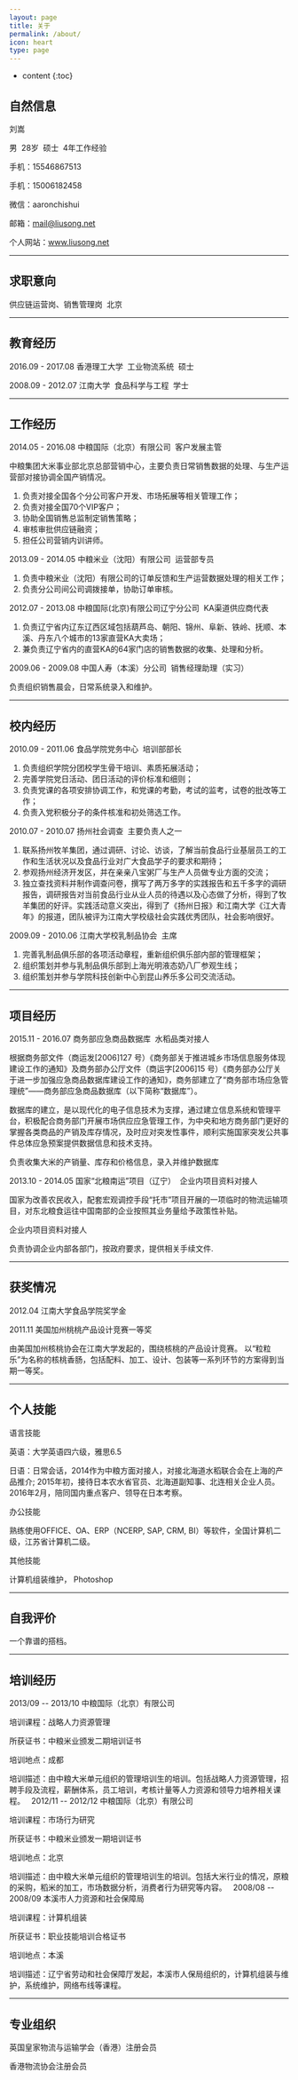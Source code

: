 ```yaml
---
layout: page
title: 关于
permalink: /about/
icon: heart
type: page
---
```

* content
{:toc}
## 自然信息

刘嵩

男  28岁  硕士  4年工作经验

手机：15546867513

手机：15006182458

微信：aaronchishui

邮箱：mail@liusong.net

个人网站：www.liusong.net

---

## 求职意向

供应链运营岗、销售管理岗  北京

---

## 教育经历

2016.09 - 2017.08		香港理工大学  工业物流系统  硕士

2008.09 - 2012.07		江南大学  食品科学与工程  学士

---

## 工作经历

2014.05 - 2016.08	中粮国际（北京）有限公司  客户发展主管

中粮集团大米事业部北京总部营销中心，主要负责日常销售数据的处理、与生产运营部对接协调全国产销情况。
1. 负责对接全国各个分公司客户开发、市场拓展等相关管理工作；
2. 负责对接全国70个VIP客户；
3. 协助全国销售总监制定销售策略；
4. 审核审批供应链融资；
5. 担任公司营销内训讲师。

2013.09 - 2014.05	中粮米业（沈阳）有限公司  运营部专员
1. 负责中粮米业（沈阳）有限公司的订单反馈和生产运营数据处理的相关工作；
2. 负责分公司间公司调拨接单，协助订单审核。

2012.07 - 2013.08	中粮国际(北京)有限公司辽宁分公司  KA渠道供应商代表
1. 负责辽宁省内辽东辽西区域包括葫芦岛、朝阳、锦州、阜新、铁岭、抚顺、本溪、丹东八个城市的13家直营KA大卖场；
2. 兼负责辽宁省内的直营KA的64家门店的销售数据的收集、处理和分析。

2009.06 - 2009.08	中国人寿（本溪）分公司  销售经理助理（实习）

负责组织销售晨会，日常系统录入和维护。

---

## 校内经历

2010.09 - 2011.06	食品学院党务中心  培训部部长
1. 负责组织学院分团校学生骨干培训、素质拓展活动；
2. 完善学院党日活动、团日活动的评价标准和细则；
3. 负责党课的各项安排协调工作，和党课的考勤，考试的监考，试卷的批改等工作；
4. 负责入党积极分子的条件核准和初处筛选工作。

2010.07 - 2010.07	扬州社会调查  主要负责人之一
1. 联系扬州牧羊集团，通过调研、讨论、访谈，了解当前食品行业基层员工的工作和生活状况以及食品行业对广大食品学子的要求和期待；
2. 参观扬州经济开发区，并在亲亲八宝粥厂与生产人员做专业方面的交流；
3. 独立查找资料并制作调查问卷，撰写了两万多字的实践报告和五千多字的调研报告，调研报告对当前食品行业从业人员的待遇以及心态做了分析，得到了牧羊集团的好评。实践活动意义突出，得到了《扬州日报》和江南大学《江大青年》的报道，团队被评为江南大学校级社会实践优秀团队，社会影响很好。

2009.09 - 2010.06	江南大学校乳制品协会  主席
1. 完善乳制品俱乐部的各项活动章程，重新组织俱乐部内部的管理框架；
2. 组织策划并参与乳制品俱乐部到上海光明液态奶八厂参观生线；
3. 组织策划并参与学院科技创新中心到昆山养乐多公司交流活动。

---

## 项目经历

2015.11 - 2016.07	商务部应急商品数据库  水稻品类对接人

根据商务部文件（商运发[2006]127 号）《商务部关于推进城乡市场信息服务体现建设工作的通知》及商务部办公厅文件（商运字[2006]15 号）《商务部办公厅关于进一步加强应急商品数据库建设工作的通知》，商务部建立了“商务部市场应急管理统”——商务部应急商品数据库（以下简称“数据库”）。 

数据库的建立，是以现代化的电子信息技术为支撑，通过建立信息系统和管理平台，积极配合商务部门开展市场供应应急管理工作，为中央和地方商务部门更好的掌握各类商品的产销及库存情况，及时应对突发性事件，顺利实施国家突发公共事件总体应急预案提供数据信息和技术支持。

负责收集大米的产销量、库存和价格信息，录入并维护数据库

2013.10 - 2014.05	国家“北粮南运”项目（辽宁）  企业内项目资料对接人

国家为改善农民收入，配套宏观调控手段“托市”项目开展的一项临时的物流运输项目，对东北粮食运往中国南部的企业按照其业务量给予政策性补贴。

企业内项目资料对接人

负责协调企业内部各部门，按政府要求，提供相关手续文件.

---

## 获奖情况

2012.04	江南大学食品学院奖学金

2011.11	美国加州桃桃产品设计竞赛一等奖

由美国加州核桃协会在江南大学发起的，围绕核桃的产品设计竞赛。 以“粒粒乐”为名称的核桃香肠，包括配料、加工、设计、包装等一系列环节的方案得到当期一等奖。

---

## 个人技能

语言技能

英语：大学英语四六级，雅思6.5

日语：日常会话，2014作为中粮方面对接人，对接北海道水稻联合会在上海的产品推介; 2015年初，接待日本农水省官员、北海道副知事、北连相关企业人员。2016年2月，陪同国内重点客户、领导在日本考察。

办公技能

熟练使用OFFICE、OA、ERP（NCERP, SAP, CRM, BI）等软件，全国计算机二级，江苏省计算机二级。

其他技能

计算机组装维护， Photoshop

---

## 自我评价

一个靠谱的搭档。

---

## 培训经历

2013/09 -- 2013/10 中粮国际（北京）有限公司

培训课程：战略人力资源管理

所获证书：中粮米业颁发二期培训证书

培训地点：成都

培训描述：由中粮大米单元组织的管理培训生的培训。包括战略人力资源管理，招聘手段及流程，薪酬体系，员工培训，考核计量等人力资源和领导力培养相关课程。
 
2012/11 -- 2012/12 中粮国际（北京）有限公司

培训课程：市场行为研究

所获证书：中粮米业颁发一期培训证书

培训地点：北京

培训描述：由中粮大米单元组织的管理培训生的培训。包括大米行业的情况，原粮的采购，稻米的加工，市场数据分析，消费者行为研究等内容。
 
2008/08 -- 2008/09 本溪市人力资源和社会保障局

培训课程：计算机组装

所获证书：职业技能培训合格证书

培训地点：本溪

培训描述：辽宁省劳动和社会保障厅发起，本溪市人保局组织的，计算机组装与维护，系统维护，网络布线等课程。

---

## 专业组织

英国皇家物流与运输学会（香港）注册会员

香港物流协会注册会员
